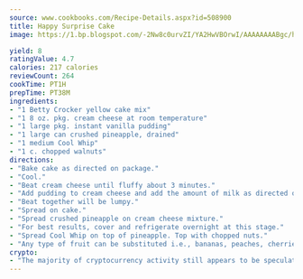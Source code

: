 ```yaml
---
source: www.cookbooks.com/Recipe-Details.aspx?id=508900
title: Happy Surprise Cake
image: https://1.bp.blogspot.com/-2Nw8c0urvZI/YA2HwVBOrwI/AAAAAAAABgc/hcoCuYbLRGghREWYfHLERS8jzKEXzVPXwCLcBGAsYHQ/s154/14.png

yield: 8
ratingValue: 4.7
calories: 217 calories
reviewCount: 264
cookTime: PT1H
prepTime: PT38M
ingredients:
- "1 Betty Crocker yellow cake mix"
- "1 8 oz. pkg. cream cheese at room temperature"
- "1 large pkg. instant vanilla pudding"
- "1 large can crushed pineapple, drained"
- "1 medium Cool Whip"
- "1 c. chopped walnuts"
directions:
- "Bake cake as directed on package."
- "Cool."
- "Beat cream cheese until fluffy about 3 minutes."
- "Add pudding to cream cheese and add the amount of milk as directed on pudding."
- "Beat together will be lumpy."
- "Spread on cake."
- "Spread crushed pineapple on cream cheese mixture."
- "For best results, cover and refrigerate overnight at this stage."
- "Spread Cool Whip on top of pineapple. Top with chopped nuts."
- "Any type of fruit can be substituted i.e., bananas, peaches, cherries, strawberries, blueberries or boysenberries."
crypto:
- "The majority of cryptocurrency activity still appears to be speculative."
---
```


